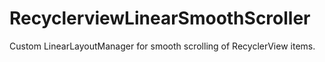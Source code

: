 # RecyclerviewLinearSmoothScroller
Custom LinearLayoutManager for smooth scrolling of RecyclerView items.
